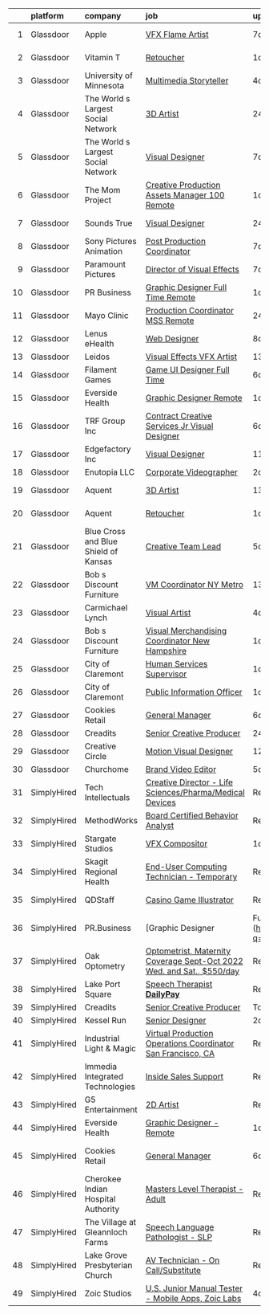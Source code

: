 

|    | platform    | company                              | job                                                                                                                                                                                                                                                                                                                                                                                                                                                                                                                                                                                                                                                                                                                                                                                                                                                                                                                                                                    | update_time   | location              |
|---:|:------------|:-------------------------------------|:-----------------------------------------------------------------------------------------------------------------------------------------------------------------------------------------------------------------------------------------------------------------------------------------------------------------------------------------------------------------------------------------------------------------------------------------------------------------------------------------------------------------------------------------------------------------------------------------------------------------------------------------------------------------------------------------------------------------------------------------------------------------------------------------------------------------------------------------------------------------------------------------------------------------------------------------------------------------------|:--------------|:----------------------|
|  1 | Glassdoor   | Apple                                | [VFX Flame Artist](https://www.glassdoor.com/partner/jobListing.htm?pos=120&ao=1136043&s=58&guid=00000181ae3ead33bbc8459fada1d316&src=GD_JOB_AD&t=SR&vt=w&cs=1_f10d954a&cb=1656485752515&jobListingId=1007955752551&jrtk=3-0-1g6n3tbakkcnq801-1g6n3tbb5gajf800-f7fcedf636c434cd-)                                                                                                                                                                                                                                                                                                                                                                                                                                                                                                                                                                                                                                                                                      | 7d            | Cupertino, CA         |
|  2 | Glassdoor   | Vitamin T                            | [Retoucher](https://www.glassdoor.com/partner/jobListing.htm?pos=109&ao=1110586&s=58&guid=00000181ae3ead33bbc8459fada1d316&src=GD_JOB_AD&t=SR&vt=w&cs=1_8027933d&cb=1656485752512&jobListingId=1007966840944&cpc=F41FEAB56D215062&jrtk=3-0-1g6n3tbakkcnq801-1g6n3tbb5gajf800-458f20c67496f886--6NYlbfkN0DMrcEu7yrtATojKJA7cEzGQ3FdRGWLh0CZQInL4ECGI6k5tN82kdM0cJmh4vC7GgicCuPW6XhUvTCezHddYGKn3kAU4L0SX9Jyx3DjUJ2YynEVYkwR9Y8HTdu1tRL5szvjUrFm6K9Kd9NNjkflS5dPtxEKooeTbkXep_NDaRCzIj0UYNXTbRXlDTpPXURh3E5wOZZYSWkkbKTnJyM3yJxdIYvY-orBCnLbbJBKPy5GetCpdCJw3pD_J9X54-ippGPMQJM-B_jpHJMuoDgUGiMy6biocu0mdBanwWAjA9sfVN19MPuI4gTUdWvTIWps1o0NG0_Y-y7bZ1GoXmHaCp7EofjqYNK5zDxTRKiDtdecx3iAKykp42xI_4XnHav1P9fBdTSrDwkCzPSNXjy_mlO0TdDFeHL5HlhAjevpFyQ5E81Lp6_2fV_RoaDkLFUEpxYoXF_pki5Cgs-daYZyU-kN)                                                                                                                                                                        | 1d            | Corte Madera, CA      |
|  3 | Glassdoor   | University of Minnesota              | [Multimedia Storyteller](https://www.glassdoor.com/partner/jobListing.htm?pos=126&ao=1136043&s=58&guid=00000181ae3ead33bbc8459fada1d316&src=GD_JOB_AD&t=SR&vt=w&cs=1_882d50a4&cb=1656485752517&jobListingId=1007962465730&jrtk=3-0-1g6n3tbakkcnq801-1g6n3tbb5gajf800-e75b932e3d2bffcc-)                                                                                                                                                                                                                                                                                                                                                                                                                                                                                                                                                                                                                                                                                | 4d            | Minneapolis, MN       |
|  4 | Glassdoor   | The World s Largest Social Network   | [3D Artist](https://www.glassdoor.com/partner/jobListing.htm?pos=107&ao=1110586&s=58&guid=00000181ae3ead33bbc8459fada1d316&src=GD_JOB_AD&t=SR&vt=w&ea=1&cs=1_12e77dc1&cb=1656485752512&jobListingId=1007969858041&cpc=9DC6E4D8324653EE&jrtk=3-0-1g6n3tbakkcnq801-1g6n3tbb5gajf800-c7eae5518b519f61--6NYlbfkN0DSgjPPcnEdvoK3uuxfISLALE6pB1FR7YSHOr_tSg5_QGIhoz_2VqUepdcKLBLI_zSc8JSYPrJksObRBuCGAA0maepQYUNpBDjQ2JWKdMFomExmsvrdiEPDeqsyAKcBfgwefEcHVx_WeFY5uMafxHqLy-MNjpP-2O4gEBHOybauJ4v1fGOvD5GYQ2b55MtQrlP3q7BVOQ4auqc520Skc2BHWUlVVvYB6Zcx_sOTTOxW9SJx-bZRhpAILEDOZd4dEriXkh2EbFm7TPkgZqB6decQCVEOReAFF0NTWvxuR79S6NMCPav-U6ON-6vTsc_GTEUIZnOvT_poEdGtIRDYDM_JM8dyjVLS_sCaBuwp3MgM7EIAmldDuVACNI2FKQ-8Sl6gjgUw-iancgGr0407vEIxZAHOC6Rt_aMgayyNQo_H2Atl46gBTXw7k2OE5Y1qikFprIvte5LCF6-qTRQJqRet4B1xqfIQZx7edQvhji4PI4PeFxYOGGpAHQgutqO4wt7SSVYBXWl_135eve5qmKLJfDHl4dsnFgw7YOjJyxeXvxhOx3tWDx2jLAYgHLfkpQxa10HFizvFcL4on_Lm_hQjaE_F4xy-4CA%3D)                     | 24h           | Burlingame, CA        |
|  5 | Glassdoor   | The World s Largest Social Network   | [Visual Designer](https://www.glassdoor.com/partner/jobListing.htm?pos=108&ao=1110586&s=58&guid=00000181ae3ead33bbc8459fada1d316&src=GD_JOB_AD&t=SR&vt=w&ea=1&cs=1_8a5382a5&cb=1656485752512&jobListingId=1007955687007&cpc=47CFDC01B3F81FAC&jrtk=3-0-1g6n3tbakkcnq801-1g6n3tbb5gajf800-ce8889ce7fc4f548--6NYlbfkN0DSgjPPcnEdvoK3uuxfISLALE6pB1FR7YSHOr_tSg5_QGIhoz_2VqUepdcKLBLI_zQ5boPxTjRiTM9bxT1QoaUOlrfsHjXjdD7u_YtKGV3lMlJO6Y-qOS1T_1INYeJezg33-OILdvl-nqj3731pyrhlwU2TCpzVvVh0ZCH5wJIOVcJpkMs-7SvtWhyvL5N7wh44ecUjnkyOFDBQlRTi7K7xa54_bZc2LqgUknTQDeHucH_8JQSay9Ozbbc9ykRkjHZOVIpvysnTmy4Qvd3gMDfcp5sza3W5rOsmDxJscKrfwv9omCXOmEeS34VxaIi6y33OrNJjHQR-Or2vMMh8MWoB2FGKGI7K8h8L0A466jxHZw1tMvB8zfpP5h-tNoRibE501ijPuyCP2LYbN3929O_HGMXpDzyDDbHPQ0_bSlORkj5p_Ti84-H5_zG_arxSZRfOER48IIbomnFBm0q2_8cB9UCuEvknIQZyRKLgnzp9-buMTizNCwmkbcWbqCY8ruIZhq1F8FoDEhX-gq9Wyk2IMK_UrdqsUMedAD5043oaTIJ28LvGoQR1IvmutCUxnkHGO3f6P8t9MUA3tu4sw-aA)                             | 7d            | Menlo Park, CA        |
|  6 | Glassdoor   | The Mom Project                      | [Creative Production Assets Manager  100  Remote ](https://www.glassdoor.com/partner/jobListing.htm?pos=106&ao=1110586&s=58&guid=00000181ae3ead33bbc8459fada1d316&src=GD_JOB_AD&t=SR&vt=w&cs=1_aa785f61&cb=1656485752511&jobListingId=1007967335052&cpc=149B3D5996025BBA&jrtk=3-0-1g6n3tbakkcnq801-1g6n3tbb5gajf800-974b1802d1b2ca02--6NYlbfkN0BDp_epf89aHDQhKpPegNJQ_ldQpEFZQsM9OcONMGxWx6pU56EKHF58QjVdAUvn2gXr-4qKVmuOqO2hh6ly2Lf9qKVUf5r4iwWlmpI275CADJQJn0IoDHZ2YTcybY9agQbHjv9SV5rRof1Mq1PdjCdVMrcXqoboQwxY5vbBnClz10B-vbC-S0EZgquujyTndPhTHRsIbLgv3NZlXEo_suiPBQDoPOaeCc_dEdVU-j4QexmdUI7-GYW0elOlr0QzY1kTNd6ceY0rz9HXcfsoFO2KDmLWzira2qG1AsDkpnjWbDi9MGpShUnTv-pzBi3mAzHbX-1BzrGtryMUpSutT-eX2Toql7lVBOzMBobDpsZ0Ut4hMg8x27F-juaWVmNk62C19QQyU0LVnoV1dfOCteYvANRoqugi6IAlskCGdFoDO5pFtu-l1Zy5YJokpLFRqKZPuxI0Wj761HEJYLHFXTaNZRAEIUlfApn7AE9SqBAUK98Xluk9wyMPG2gaRdm9QZLK5qU7SHph3GnGzIzYV2Bei1whL0MKOsOb9fhQL_uqdxvIeBVNohlU5Qf-zxQ9rGeFeSITsnLCogUglzAOBH5N) | 1d            | Remote                |
|  7 | Glassdoor   | Sounds True                          | [Visual Designer](https://www.glassdoor.com/partner/jobListing.htm?pos=123&ao=1136043&s=58&guid=00000181ae3ead33bbc8459fada1d316&src=GD_JOB_AD&t=SR&vt=w&ea=1&cs=1_5e74a6b6&cb=1656485752515&jobListingId=1007969773174&jrtk=3-0-1g6n3tbakkcnq801-1g6n3tbb5gajf800-830518ec58479541-)                                                                                                                                                                                                                                                                                                                                                                                                                                                                                                                                                                                                                                                                                  | 24h           | Louisville, CO        |
|  8 | Glassdoor   | Sony Pictures Animation              | [Post Production Coordinator](https://www.glassdoor.com/partner/jobListing.htm?pos=130&ao=1136043&s=58&guid=00000181ae3ead33bbc8459fada1d316&src=GD_JOB_AD&t=SR&vt=w&cs=1_66a63d13&cb=1656485752517&jobListingId=1007955459052&jrtk=3-0-1g6n3tbakkcnq801-1g6n3tbb5gajf800-d0d8ffe9e6ed7e79-)                                                                                                                                                                                                                                                                                                                                                                                                                                                                                                                                                                                                                                                                           | 7d            | Culver City, CA       |
|  9 | Glassdoor   | Paramount Pictures                   | [Director of Visual Effects](https://www.glassdoor.com/partner/jobListing.htm?pos=112&ao=1136043&s=58&guid=00000181ae3ead33bbc8459fada1d316&src=GD_JOB_AD&t=SR&vt=w&cs=1_a25ca433&cb=1656485752512&jobListingId=1007955077273&jrtk=3-0-1g6n3tbakkcnq801-1g6n3tbb5gajf800-42e46bc7dd9808c1-)                                                                                                                                                                                                                                                                                                                                                                                                                                                                                                                                                                                                                                                                            | 7d            | Los Angeles, CA       |
| 10 | Glassdoor   | PR Business                          | [Graphic Designer   Full Time  Remote ](https://www.glassdoor.com/partner/jobListing.htm?pos=101&ao=1110586&s=58&guid=00000181ae3ead33bbc8459fada1d316&src=GD_JOB_AD&t=SR&vt=w&ea=1&cs=1_b62a85d1&cb=1656485752511&jobListingId=1007966459820&cpc=56C4EA4A1A191A49&jrtk=3-0-1g6n3tbakkcnq801-1g6n3tbb5gajf800-215a19451a257366--6NYlbfkN0CjwBwvfVX1b9kDLr-RY4VyrIfcKb_a4-FgxXoxzwQLf-5TVTX78as9mxXK_rXE3KMZ-KQ6gN7acdxr187QaNw7QG2-q4Z_ctUwf4TLSGCvObpLusFm-N9_23-ESTFwS6zU41hUkvMqLoiYJUcqnqn4frsANllnSaFCsUH1psxv4V_GKL-sfNNjY_kEtdzYmm2bhaKylpmf-IN48XPK6zr-Bfm6hl491n1mqBKl-Ezibfr1HsyPTBQUM7vakhfEi-bjEKVMqK9wl0KQHAhF-jvz1Fy-Bi9hF_r1SqFM6B59o2MivTDYVroyODB3fC-sPM-Zb919XCJqq5kVBmERu8Pai8FUe2ZeixewbmL5dWs58tkYKb4bh4qaLbYTUt4U04s4LO6ViRh40IJgXN3QtofjIA8gkGk_JgA1mGG-EqFQP5HRft4ieV1-vFQRKwde_oToVYxEqdIuUiWDUkBtZ8A-Mb9m2CfW_RPdmP-gJddsinNGe2SpvFjAaS_tBU0u4x4%3D)                                                                                         | 1d            | Remote                |
| 11 | Glassdoor   | Mayo Clinic                          | [Production Coordinator   MSS Remote](https://www.glassdoor.com/partner/jobListing.htm?pos=122&ao=1136043&s=58&guid=00000181ae3ead33bbc8459fada1d316&src=GD_JOB_AD&t=SR&vt=w&cs=1_49996318&cb=1656485752515&jobListingId=1007968268364&jrtk=3-0-1g6n3tbakkcnq801-1g6n3tbb5gajf800-0db7891265886867-)                                                                                                                                                                                                                                                                                                                                                                                                                                                                                                                                                                                                                                                                   | 24h           | Rochester, MN         |
| 12 | Glassdoor   | Lenus eHealth                        | [Web Designer](https://www.glassdoor.com/partner/jobListing.htm?pos=129&ao=1136043&s=58&guid=00000181ae3ead33bbc8459fada1d316&src=GD_JOB_AD&t=SR&vt=w&cs=1_e5e8acca&cb=1656485752517&jobListingId=1007951487305&jrtk=3-0-1g6n3tbakkcnq801-1g6n3tbb5gajf800-4cd9e72117382fe0-)                                                                                                                                                                                                                                                                                                                                                                                                                                                                                                                                                                                                                                                                                          | 8d            | New York, NY          |
| 13 | Glassdoor   | Leidos                               | [Visual Effects  VFX  Artist](https://www.glassdoor.com/partner/jobListing.htm?pos=111&ao=1136043&s=58&guid=00000181ae3ead33bbc8459fada1d316&src=GD_JOB_AD&t=SR&vt=w&cs=1_ad815e36&cb=1656485752512&jobListingId=1007943176009&jrtk=3-0-1g6n3tbakkcnq801-1g6n3tbb5gajf800-189549436f7711b2-)                                                                                                                                                                                                                                                                                                                                                                                                                                                                                                                                                                                                                                                                           | 13d           | Reston, VA            |
| 14 | Glassdoor   | Filament Games                       | [Game UI Designer   Full Time](https://www.glassdoor.com/partner/jobListing.htm?pos=102&ao=1110586&s=58&guid=00000181ae3ead33bbc8459fada1d316&src=GD_JOB_AD&t=SR&vt=w&ea=1&cs=1_546e2486&cb=1656485752511&jobListingId=1007956964808&cpc=444700D72F2ECBCE&jrtk=3-0-1g6n3tbakkcnq801-1g6n3tbb5gajf800-4cb49892fb7fcc95--6NYlbfkN0CIHMGocNKd5hoXLwwKXhS247lQakt22NtwViB8HW65UO_fRUkh-j7Og1M8k5VNV9qYPiHtjiCoY_O-c9otiDtR9LNNKFnoF5Wicp50DmFLbTl-GMUESfQFvHm4qb9t0MWvEWUxc542U7m8IAjIlC0QIQeu1griOijYGId8il01kB8D3wwdT0JXheA5yM-bkHxl72Ks9DEznYopyMK9nvFAP2tT6V96QgojIUsLLdBxEOFFUvallql307wwoMimyJdl2HBmVPhOn_swavt6Fn3LJap5yG5OLhqvYfnV9C4d0zFE33w1VKz_TsxB49aEUVoV4-TQv7zJ9DFZyLzy8E879AC9FpJ0MKI1Z2IVI859U3yLwnPImGsJ76lQ_xXFjCcYKBAiREs8Pt3wvkGkFEl-N0d0jHYnFlPMYUH3-GybbpJGOaFOtG8FAhlINOBlpYZp8J0v5fBHzw%3D%3D)                                                                                                                                                    | 6d            | Madison, WI           |
| 15 | Glassdoor   | Everside Health                      | [Graphic Designer   Remote](https://www.glassdoor.com/partner/jobListing.htm?pos=113&ao=1136043&s=58&guid=00000181ae3ead33bbc8459fada1d316&src=GD_JOB_AD&t=SR&vt=w&cs=1_4218da4f&cb=1656485752512&jobListingId=1007967278069&jrtk=3-0-1g6n3tbakkcnq801-1g6n3tbb5gajf800-eb07eee0f1a4525e-)                                                                                                                                                                                                                                                                                                                                                                                                                                                                                                                                                                                                                                                                             | 1d            | Remote                |
| 16 | Glassdoor   | TRF Group Inc                        | [Contract Creative Services Jr  Visual Designer](https://www.glassdoor.com/partner/jobListing.htm?pos=115&ao=1136043&s=58&guid=00000181ae3ead33bbc8459fada1d316&src=GD_JOB_AD&t=SR&vt=w&ea=1&cs=1_2027ef21&cb=1656485752514&jobListingId=1007957122548&jrtk=3-0-1g6n3tbakkcnq801-1g6n3tbb5gajf800-13d6da905b953d48-)                                                                                                                                                                                                                                                                                                                                                                                                                                                                                                                                                                                                                                                   | 6d            | New York, NY          |
| 17 | Glassdoor   | Edgefactory Inc                      | [Visual Designer](https://www.glassdoor.com/partner/jobListing.htm?pos=125&ao=1136043&s=58&guid=00000181ae3ead33bbc8459fada1d316&src=GD_JOB_AD&t=SR&vt=w&ea=1&cs=1_4a8744ca&cb=1656485752517&jobListingId=1007947045425&jrtk=3-0-1g6n3tbakkcnq801-1g6n3tbb5gajf800-c53b0924f467a0f8-)                                                                                                                                                                                                                                                                                                                                                                                                                                                                                                                                                                                                                                                                                  | 11d           | Orlando, FL           |
| 18 | Glassdoor   | Enutopia  LLC                        | [Corporate Videographer](https://www.glassdoor.com/partner/jobListing.htm?pos=103&ao=1110586&s=58&guid=00000181ae3ead33bbc8459fada1d316&src=GD_JOB_AD&t=SR&vt=w&ea=1&cs=1_ce19c2db&cb=1656485752511&jobListingId=1007963965655&cpc=A65DF3A704A48F9B&jrtk=3-0-1g6n3tbakkcnq801-1g6n3tbb5gajf800-dd251286f5f4f2db--6NYlbfkN0CB1tmP7rfbaHtYFmPjg1Xv8BJr6DUbyz0HQmM4H563ApjD-MG1dLqWLuXVH1ujAkSMgaHm7cN1gpq5ycDUrvbc9sGAMVdII3HmgIgZsXm_1C_-ldlPXvqHpM1Z1SfGt7moRBeGM13veMZlH2EGcORWBrMUCANbc3Qi7TFwlFN1SPfPioyTcK2VCfAXfMJxV0xxUrWI-GSJz62uDem9vFrQviP_CMtsh6vp-0Ge2dpX9vBgc5TOPHWxpriVYIkohGdB-vEIn1HC12kTaCXPmpP5TePhD7A4frWXB3CINMaCIjMzICZMmH07OlCq9Mk8tbYitxQrAwvwYXxRNbTSj8rJOpgo7fpFro-snpCI3hJJi6fwINQqK5sV2CFMKYTwOp62xGSJy8M94OlguEbUVsQPei-MpDY6o1kRJjdT9QLLItido4IuGYAo0ONEL1dsSQAPP7NuxHJPTsa0d88R9pKHUBCl1WYqBXIMAplPidyb3Bj-B1OteUvvKM0hAvhChMo%3D)                                                                                                        | 2d            | Atlanta, GA           |
| 19 | Glassdoor   | Aquent                               | [3D Artist](https://www.glassdoor.com/partner/jobListing.htm?pos=110&ao=1110586&s=58&guid=00000181ae3ead33bbc8459fada1d316&src=GD_JOB_AD&t=SR&vt=w&cs=1_d3f1a9b6&cb=1656485752512&jobListingId=1007942229997&cpc=F41FEAB56D215062&jrtk=3-0-1g6n3tbakkcnq801-1g6n3tbb5gajf800-e606e71d496faeae--6NYlbfkN0DMrcEu7yrtATojKJA7cEzGQ3FdRGWLh0CZQInL4ECGI9gD0Wolx9R2v-Aex0-GK04zahGkxz0FyCUJjSqLXtGBOeW4R7dA6g7vaGPvS9bzthVFCLpWf_N7ysxHlKyxYq12rwIhAar-gNjb6DgK3l43PirAmu66bpsQtMxbr8Adqks_qKbMxG7wIRdNElzdw-2CcxSuAi8x9436ycpBPgJTGnw7sz-WYxpi2nDB5_EiEuH2fMh02auiV0EFehJuYhBscuqeQd1WeFUbMo_1oJQlrCZ0GI7iP7PzHrsHMEBEwXSBolr2xUbbx8RwBPdXjl_otYZQmFE5TTsahYxVn1Knq0YlFhVwwhkD6fBXzFvxX58JZ7nCryT0m5U6Im6grHqcuNjxLU1HEuJEgnA7kIoWFQD3nC6HkXF-cwIL4y8uzz3salqRbWMejOau3p-eEQsS9CKyn0xlrw%3D%3D)                                                                                                                                                                            | 13d           | Burlingame, CA        |
| 20 | Glassdoor   | Aquent                               | [Retoucher](https://www.glassdoor.com/partner/jobListing.htm?pos=104&ao=1110586&s=58&guid=00000181ae3ead33bbc8459fada1d316&src=GD_JOB_AD&t=SR&vt=w&cs=1_695a77a0&cb=1656485752511&jobListingId=1007967009881&cpc=FAE5E775D180B2FB&jrtk=3-0-1g6n3tbakkcnq801-1g6n3tbb5gajf800-cf5521387646f5cd--6NYlbfkN0DMrcEu7yrtATojKJA7cEzGQ3FdRGWLh0CZQInL4ECGI9gD0Wolx9R2v-Aex0-GK06q_AYOzvcZwPSjK54u-6pWBOM6MeSijfh0uMBTHSMqJ2JovMJqgoRenvsyZ-K2jW6TdZL9JTNxY1A63E7b9fN7MpggD-wawhvrk0_QK6YKlaLD-0nS1WHknJWDssC5l3idog_PKnl9G6O-JHTeKPRHk1GFz0ud8H-PDTFksPFcJayksa51d5PlVk-zK9FXyqHZ-FImtYjiZjwgpoDzKWjrMaYVyHgapeAFYwmqxoX49l0jA6gUI9tY2DQwXbYaUk2-6PHtjL3znh-ENmMUzWWeB0yqhmDciSCjVjj1jpdDMQNBoikHk_vww5AOMTaB0w_U04WuUeNFmsLNaX34yBMS9mDaJtLmsfbMJHiawawd5pck_GPYBAVeXO0vYWpRmo1JKc7vrNi0QQ%3D%3D)                                                                                                                                                                            | 1d            | Corte Madera, CA      |
| 21 | Glassdoor   | Blue Cross and Blue Shield of Kansas | [Creative Team Lead](https://www.glassdoor.com/partner/jobListing.htm?pos=117&ao=1136043&s=58&guid=00000181ae3ead33bbc8459fada1d316&src=GD_JOB_AD&t=SR&vt=w&cs=1_9f1ca093&cb=1656485752515&jobListingId=1007959805048&jrtk=3-0-1g6n3tbakkcnq801-1g6n3tbb5gajf800-7158e7f6ee7b710e-)                                                                                                                                                                                                                                                                                                                                                                                                                                                                                                                                                                                                                                                                                    | 5d            | Topeka, KS            |
| 22 | Glassdoor   | Bob s Discount Furniture             | [VM Coordinator NY Metro](https://www.glassdoor.com/partner/jobListing.htm?pos=119&ao=1136043&s=58&guid=00000181ae3ead33bbc8459fada1d316&src=GD_JOB_AD&t=SR&vt=w&cs=1_6a2bd218&cb=1656485752515&jobListingId=1007941786032&jrtk=3-0-1g6n3tbakkcnq801-1g6n3tbb5gajf800-2ea63b1972cfff4b-)                                                                                                                                                                                                                                                                                                                                                                                                                                                                                                                                                                                                                                                                               | 13d           | New York State        |
| 23 | Glassdoor   | Carmichael Lynch                     | [Visual Artist](https://www.glassdoor.com/partner/jobListing.htm?pos=118&ao=1136043&s=58&guid=00000181ae3ead33bbc8459fada1d316&src=GD_JOB_AD&t=SR&vt=w&ea=1&cs=1_973beb82&cb=1656485752515&jobListingId=1007962827087&jrtk=3-0-1g6n3tbakkcnq801-1g6n3tbb5gajf800-113ec67f025a0557-)                                                                                                                                                                                                                                                                                                                                                                                                                                                                                                                                                                                                                                                                                    | 4d            | Minneapolis, MN       |
| 24 | Glassdoor   | Bob s Discount Furniture             | [Visual Merchandising Coordinator   New Hampshire](https://www.glassdoor.com/partner/jobListing.htm?pos=121&ao=1136043&s=58&guid=00000181ae3ead33bbc8459fada1d316&src=GD_JOB_AD&t=SR&vt=w&cs=1_b9267dee&cb=1656485752515&jobListingId=1007966409028&jrtk=3-0-1g6n3tbakkcnq801-1g6n3tbb5gajf800-cdc635bebbe38f9c-)                                                                                                                                                                                                                                                                                                                                                                                                                                                                                                                                                                                                                                                      | 1d            | Nashua, NH            |
| 25 | Glassdoor   | City of Claremont                    | [Human Services Supervisor](https://www.glassdoor.com/partner/jobListing.htm?pos=127&ao=1136043&s=58&guid=00000181ae3ead33bbc8459fada1d316&src=GD_JOB_AD&t=SR&vt=w&cs=1_1049483c&cb=1656485752517&jobListingId=1007965586980&jrtk=3-0-1g6n3tbakkcnq801-1g6n3tbb5gajf800-c7c8003c1744aa0c-)                                                                                                                                                                                                                                                                                                                                                                                                                                                                                                                                                                                                                                                                             | 1d            | Claremont, CA         |
| 26 | Glassdoor   | City of Claremont                    | [Public Information Officer](https://www.glassdoor.com/partner/jobListing.htm?pos=128&ao=1136043&s=58&guid=00000181ae3ead33bbc8459fada1d316&src=GD_JOB_AD&t=SR&vt=w&cs=1_629ed140&cb=1656485752517&jobListingId=1007965588532&jrtk=3-0-1g6n3tbakkcnq801-1g6n3tbb5gajf800-a175b0781a43714a-)                                                                                                                                                                                                                                                                                                                                                                                                                                                                                                                                                                                                                                                                            | 1d            | Claremont, CA         |
| 27 | Glassdoor   | Cookies Retail                       | [General Manager](https://www.glassdoor.com/partner/jobListing.htm?pos=114&ao=1136043&s=58&guid=00000181ae3ead33bbc8459fada1d316&src=GD_JOB_AD&t=SR&vt=w&ea=1&cs=1_fa8a090f&cb=1656485752512&jobListingId=1007956200922&jrtk=3-0-1g6n3tbakkcnq801-1g6n3tbb5gajf800-0059066d2f8a4b86-)                                                                                                                                                                                                                                                                                                                                                                                                                                                                                                                                                                                                                                                                                  | 6d            | Napa, CA              |
| 28 | Glassdoor   | Creadits                             | [Senior Creative Producer](https://www.glassdoor.com/partner/jobListing.htm?pos=124&ao=1136043&s=58&guid=00000181ae3ead33bbc8459fada1d316&src=GD_JOB_AD&t=SR&vt=w&ea=1&cs=1_11ad4080&cb=1656485752515&jobListingId=1007968947152&jrtk=3-0-1g6n3tbakkcnq801-1g6n3tbb5gajf800-a233c8125fcc8a3b-)                                                                                                                                                                                                                                                                                                                                                                                                                                                                                                                                                                                                                                                                         | 24h           | Remote                |
| 29 | Glassdoor   | Creative Circle                      | [Motion Visual Designer](https://www.glassdoor.com/partner/jobListing.htm?pos=105&ao=1110586&s=58&guid=00000181ae3ead33bbc8459fada1d316&src=GD_JOB_AD&t=SR&vt=w&cs=1_3b9472d0&cb=1656485752511&jobListingId=1007945536882&cpc=26740BCDE5E48596&jrtk=3-0-1g6n3tbakkcnq801-1g6n3tbb5gajf800-661dd656b96d5729--6NYlbfkN0BPwlZa85gbT4Q3XYQoU_uQn0Qmw9zd_9UNfmcwtqAVud1yvyq1Z4UAlx1bxhDUi3I79cg_pnUxNeoAIpkZ7VjuPhiYEpoKvjkURvtTwVji6GpmU3mFtIxBXHzYGSRNhFlEitejeWU1G4OHkfzWMmUIGFNvfKK1gy7Ic_i6Jv3WQmVpi3k4xAwZmbbxIPfLxxs5YOSSBjP2Lt0qFiBLZ-saKJn5KvfTjaixbfVZEUDCZX3TfCojIQmNJoK4kQ9Zfo3SH7jJ_ZReF5zpkN-dcWCd0o1fZezYRD_ifefKwDK1QCdUmsMBfwGeiv5KkklDTfLSvMNJiON0mMjwVyOP2rD8K0Z2DozFJArCLmUpQdD2gyhR8zgDYPOqFC78UR-K142PsuIDO5f6cEeiLKtP046KXHixxd34ZD69Cc7JPYiXQlL0s8h1nVxFqgQJ2lrLLE1b4hRsfFC0Pj-_0DxHBrOk5EiPzWm72D0dhjaOskYfQlpZ8l4PDdYa0DkKR8QN_TXOnq8ZT0Tp4A%3D%3D)                                                                                               | 12d           | San Bruno, CA         |
| 30 | Glassdoor   | Churchome                            | [Brand Video Editor](https://www.glassdoor.com/partner/jobListing.htm?pos=116&ao=1136043&s=58&guid=00000181ae3ead33bbc8459fada1d316&src=GD_JOB_AD&t=SR&vt=w&ea=1&cs=1_9d62b6e6&cb=1656485752515&jobListingId=1007958853059&jrtk=3-0-1g6n3tbakkcnq801-1g6n3tbb5gajf800-2eec87f769b81041-)                                                                                                                                                                                                                                                                                                                                                                                                                                                                                                                                                                                                                                                                               | 5d            | Remote                |
| 31 | SimplyHired | Tech Intellectuals                   | [Creative Director - Life Sciences/Pharma/Medical Devices](https://www.simplyhired.com/job/kPO-RzuTypgSTTtVSgptT-Omz7JR5wWK0KCYi6D4A_HWfbPYMi6KrA?q=visual+effects)                                                                                                                                                                                                                                                                                                                                                                                                                                                                                                                                                                                                                                                                                                                                                                                                    | Recently      | Remote                |
| 32 | SimplyHired | MethodWorks                          | [Board Certified Behavior Analyst](https://www.simplyhired.com/job/waBo_4fr9ocI3OA_ESqiA7ISWzJojZp5ZrK-JYrPE2Mc-utbYfKTEw?q=visual+effects)                                                                                                                                                                                                                                                                                                                                                                                                                                                                                                                                                                                                                                                                                                                                                                                                                            | Recently      | Anchorage, AK         |
| 33 | SimplyHired | Stargate Studios                     | [VFX Compositor](https://www.simplyhired.com/job/Sfd19adjJ5XjbtUNNvu-vz3MYh08PG5FxyGQ-h967jvwbASIAsqbDw?q=visual+effects)                                                                                                                                                                                                                                                                                                                                                                                                                                                                                                                                                                                                                                                                                                                                                                                                                                              | 1d            | Remote                |
| 34 | SimplyHired | Skagit Regional Health               | [End-User Computing Technician - Temporary](https://www.simplyhired.com/job/lI09PUUwnPTtJoaUmWwPq11MyTV3t6sPJMzWUrFtOdiHJoAm8p6K8Q?q=visual+effects)                                                                                                                                                                                                                                                                                                                                                                                                                                                                                                                                                                                                                                                                                                                                                                                                                   | Recently      | Mount Vernon, WA      |
| 35 | SimplyHired | QDStaff                              | [Casino Game Illustrator](https://www.simplyhired.com/job/WFdADDEWscMWBVoJZE_QSisgubDwmMmgz79G981WqGCqEVt2a6p2Bw?q=visual+effects)                                                                                                                                                                                                                                                                                                                                                                                                                                                                                                                                                                                                                                                                                                                                                                                                                                     | Recently      | Escondido, CA         |
| 36 | SimplyHired | PR.Business                          | [Graphic Designer | Full-Time (Remote)](https://www.simplyhired.com/job/PI0LEXrzlIu_rszHe7E_Vhl_yVhwsEZ132FoKE_SIYU2ipHz_rgz9A?q=visual+effects)                                                                                                                                                                                                                                                                                                                                                                                                                                                                                                                                                                                                                                                                                                                                                                                                                       | 1d            | Remote +1 location    |
| 37 | SimplyHired | Oak Optometry                        | [Optometrist, Maternity Coverage Sept-Oct 2022 Wed. and Sat., $550/day](https://www.simplyhired.com/job/udWNSEY6yGTy5UCabydvxw35zWx6YmHbUQx2jFC3n2ujwfj3fCXKHw?q=visual+effects)                                                                                                                                                                                                                                                                                                                                                                                                                                                                                                                                                                                                                                                                                                                                                                                       | Recently      | Valencia, CA          |
| 38 | SimplyHired | Lake Port Square                     | [Speech Therapist **DailyPay**](https://www.simplyhired.com/job/UnbmGA5ask0d3rqUECA3Vus0b1qHb1rsdbo-W4HeVzi_DQ2TQoAJ7Q?q=visual+effects)                                                                                                                                                                                                                                                                                                                                                                                                                                                                                                                                                                                                                                                                                                                                                                                                                               | Recently      | Leesburg, FL          |
| 39 | SimplyHired | Creadits                             | [Senior Creative Producer](https://www.simplyhired.com/job/K0eHPf9nKXlwS59aHr6YfsJwrjLplYPwExWAvi88XEIv9p1x_zCDTg?q=visual+effects)                                                                                                                                                                                                                                                                                                                                                                                                                                                                                                                                                                                                                                                                                                                                                                                                                                    | Today         | Remote                |
| 40 | SimplyHired | Kessel Run                           | [Senior Designer](https://www.simplyhired.com/job/hpSMTk1063tZVaAq1s2B6tXqLqo4_aVZ90iT2M0dbLgHO82W-wmRBA?q=visual+effects)                                                                                                                                                                                                                                                                                                                                                                                                                                                                                                                                                                                                                                                                                                                                                                                                                                             | 2d            | Boston, MA            |
| 41 | SimplyHired | Industrial Light & Magic             | [Virtual Production Operations Coordinator San Francisco, CA](https://www.simplyhired.com/job/xjAry6wanJN_aPn6tWP42dD9S9N9kKBY-zlLFbUlo1cJRNbzoWRdsA?q=visual+effects)                                                                                                                                                                                                                                                                                                                                                                                                                                                                                                                                                                                                                                                                                                                                                                                                 | Recently      | San Francisco, CA     |
| 42 | SimplyHired | Immedia Integrated Technologies      | [Inside Sales Support](https://www.simplyhired.com/job/5fj02t1TaLCWGsr-ze2vhHzkZhBgG3o10SP-SWIV1PhSGgaW1HCDMA?q=visual+effects)                                                                                                                                                                                                                                                                                                                                                                                                                                                                                                                                                                                                                                                                                                                                                                                                                                        | Recently      | Scottsdale, AZ        |
| 43 | SimplyHired | G5 Entertainment                     | [2D Artist](https://www.simplyhired.com/job/Sigtge4nG7ayS4-4JKqbM4gtX9-ZFefL3on0nDZFc6I5h0f2Ei5pRg?q=visual+effects)                                                                                                                                                                                                                                                                                                                                                                                                                                                                                                                                                                                                                                                                                                                                                                                                                                                   | Recently      | Remote                |
| 44 | SimplyHired | Everside Health                      | [Graphic Designer - Remote](https://www.simplyhired.com/job/YaHOaMlQNegwT4tKmkMh6TduHjX0gEGm4T-kg_U_D62Y0fUJe7Didw?q=visual+effects)                                                                                                                                                                                                                                                                                                                                                                                                                                                                                                                                                                                                                                                                                                                                                                                                                                   | 1d            | Remote                |
| 45 | SimplyHired | Cookies Retail                       | [General Manager](https://www.simplyhired.com/job/fk1SpEws_c7ei-_wkPi0f_KUYbDtk87YyPD-9aDNyz5e_0fb0FvaGA?q=visual+effects)                                                                                                                                                                                                                                                                                                                                                                                                                                                                                                                                                                                                                                                                                                                                                                                                                                             | 6d            | Napa, CA +2 locations |
| 46 | SimplyHired | Cherokee Indian Hospital Authority   | [Masters Level Therapist - Adult](https://www.simplyhired.com/job/Zb1f9ndDfCV9DwGpRQtBDaD502p99LL1Fuxm0qJ1PxK8iNIQhLI8UA?q=visual+effects)                                                                                                                                                                                                                                                                                                                                                                                                                                                                                                                                                                                                                                                                                                                                                                                                                             | Recently      | Cherokee, NC          |
| 47 | SimplyHired | The Village at Gleannloch Farms      | [Speech Language Pathologist - SLP](https://www.simplyhired.com/job/W-bRX8_Z4fziyw4S5Ln_4G1frszN92TcFW0005kmiBGtfUkEHHojrg?q=visual+effects)                                                                                                                                                                                                                                                                                                                                                                                                                                                                                                                                                                                                                                                                                                                                                                                                                           | Recently      | Spring, TX            |
| 48 | SimplyHired | Lake Grove Presbyterian Church       | [AV Technician - On Call/Substitute](https://www.simplyhired.com/job/tb9Lp_96v5nuqnhe0ZYtbeKN6hRlb-jVRHz1dLdsFAKeVM_Axvfv9Q?q=visual+effects)                                                                                                                                                                                                                                                                                                                                                                                                                                                                                                                                                                                                                                                                                                                                                                                                                          | Recently      | Lake Oswego, OR       |
| 49 | SimplyHired | Zoic Studios                         | [U.S. Junior Manual Tester - Mobile Apps, Zoic Labs](https://www.simplyhired.com/job/LmWekTqELzgRKGd2pdfSqXoJBepSCZW6QV58_ahe6ufYwrO15eGphA?q=visual+effects)                                                                                                                                                                                                                                                                                                                                                                                                                                                                                                                                                                                                                                                                                                                                                                                                          | 4d            | Remote                |